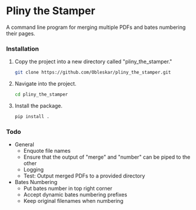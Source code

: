 # Pliny the Stamper
A command line program for merging multiple PDFs and bates numbering their pages.

### Installation
1. Copy the project into a new directory called "pliny_the_stamper."
    ```sh
    git clone https://github.com/Obleskar/pliny_the_stamper.git
    ```      
2. Navigate into the project.
    ```sh
    cd pliny_the_stamper
    ```
3. Install the package.
    ```sh
    pip install .
    ```
### Todo
- General
    - Enquote file names
    - Ensure that the output of "merge" and "number" can be piped to the other
    - Logging
    - Test: Output merged PDFs to a provided directory
- Bates Numbering
    - Put bates number in top right corner
    - Accept dynamic bates numbering prefixes
    - Keep original filenames when numbering
